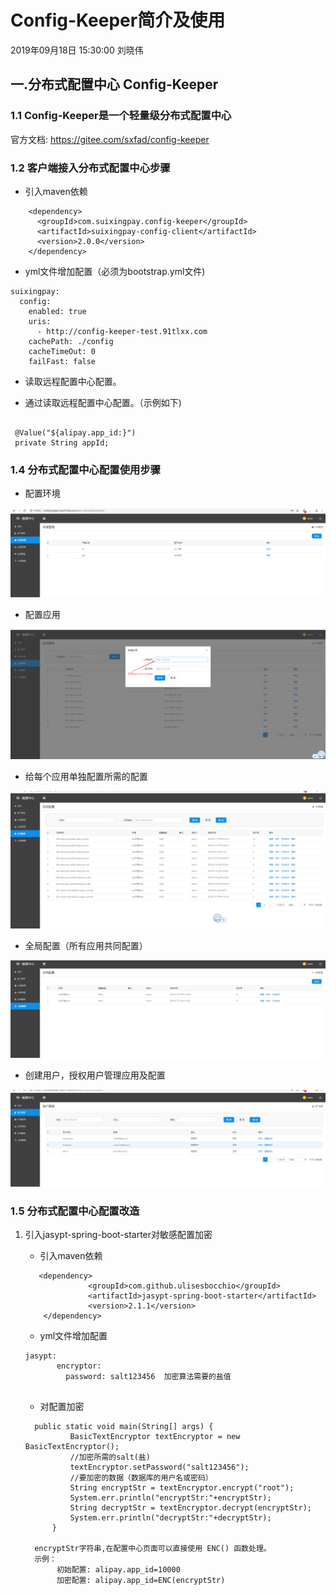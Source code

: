 # Config-Keeper简介及使用
2019年09月18日 15:30:00 刘晓伟

## 一.分布式配置中心 Config-Keeper

### 1.1 Config-Keeper是一个轻量级分布式配置中心

官方文档: https://gitee.com/sxfad/config-keeper

### 1.2 客户端接入分布式配置中心步骤

* 引入maven依赖

```
    <dependency>
      <groupId>com.suixingpay.config-keeper</groupId>
      <artifactId>suixingpay-config-client</artifactId>
      <version>2.0.0</version>
    </dependency>

```

* yml文件增加配置（必须为bootstrap.yml文件)

```
suixingpay:
  config:
    enabled: true
    uris:
      - http://config-keeper-test.91tlxx.com
    cachePath: ./config
    cacheTimeOut: 0
    failFast: false

```

* 读取远程配置中心配置。

* 通过读取远程配置中心配置。（示例如下)
```

 @Value("${alipay.app_id:}")
 private String appId;

```

### 1.4 分布式配置中心配置使用步骤

* 配置环境

![](images/config/1.png)

* 配置应用

![](images/config/2.png)

* 给每个应用单独配置所需的配置

![](images/config/3.png)

* 全局配置（所有应用共同配置）

![](images/config/4.png)

* 创建用户，授权用户管理应用及配置

![](images/config/5.png)

### 1.5 分布式配置中心配置改造

1. 引入jasypt-spring-boot-starter对敏感配置加密
 
    * 引入maven依赖
   
     ```
        <dependency>
                   <groupId>com.github.ulisesbocchio</groupId>
                   <artifactId>jasypt-spring-boot-starter</artifactId>
                   <version>2.1.1</version>
         </dependency>
     
     ```
    
     * yml文件增加配置
     
      ```
      jasypt:
             encryptor:
               password: salt123456  加密算法需要的盐值
               
      ```
      
    * 对配置加密
    ```
      public static void main(String[] args) {
              BasicTextEncryptor textEncryptor = new BasicTextEncryptor();
              //加密所需的salt(盐)
              textEncryptor.setPassword("salt123456");
              //要加密的数据（数据库的用户名或密码）
              String encryptStr = textEncryptor.encrypt("root");
              System.err.println("encryptStr:"+encryptStr);
              String decryptStr = textEncryptor.decrypt(encryptStr);
              System.err.println("decryptStr:"+decryptStr);
          }
          
      encryptStr字符串,在配置中心页面可以直接使用 ENC() 函数处理。
      示例： 
           初始配置: alipay.app_id=10000 
           加密配置: alipay.app_id=ENC(encryptStr)            
    ```
    
      
     













